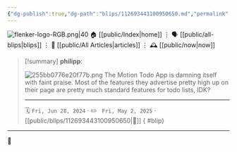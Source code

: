 ```yaml
---
{"dg-publish":true,"dg-path":"blips/112693443100950650.md","permalink":"/blips/112693443100950650/","title":"philipp on mastodon @ 2024-06-28"}
---
```



<div class="transclusion internal-embed is-loaded"><div class="markdown-embed">




![flenker-logo-RGB.png|40](/img/user/attachments/flenker-logo-RGB.png)
🏠 [[public/Index\|home]]  ⋮ 🗣️ [[public/all-blips\|blips]] ⋮  📝 [[public/All Articles\|articles]]  ⋮ 🕰️ [[public/now\|now]]


</div></div>


> [!summary] **philipp**:
>
> ![255bb0776e20f77b.png](/img/user/attachments/255bb0776e20f77b.png)
> The Motion Todo App is damning itself with faint praise.  Most of the features they advertise pretty high up on their page are pretty much standard features for todo lists, IDK?
> - - -
>
> 🗓️ <code>Fri, Jun 28, 2024</code>  · ✏️ <code> Fri, May 2, 2025</code>  · [[public/blips/112693443100950650\|🔗]]
{ #blip}


- - -

 👾
